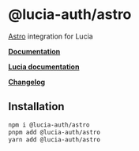 # @lucia-auth/astro

[Astro](https://astro.build) integration for Lucia

**[Documentation](https://lucia-auth.vercel.app/astro/start-here/getting-started)**

**[Lucia documentation](https://lucia-auth.vercel.app)**

**[Changelog](https://github.com/pilcrowOnPaper/lucia-auth/blob/main/packages/astro/CHANGELOG.md)**

## Installation

```bash
npm i @lucia-auth/astro
pnpm add @lucia-auth/astro
yarn add @lucia-auth/astro
```
